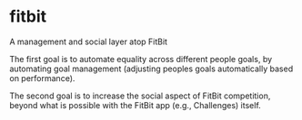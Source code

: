 # fitbit
A management and social layer atop FitBit

The first goal is to automate equality across different people goals, by
automating goal management (adjusting peoples goals automatically based on
performance).

The second goal is to increase the social aspect of FitBit competition, beyond
what is possible with the FitBit app (e.g., Challenges) itself.
